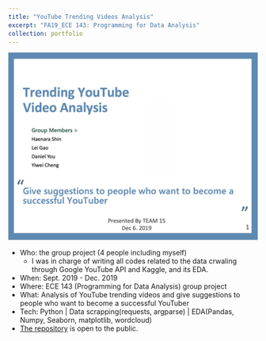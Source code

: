 ```yaml
---
title: "YouTube Trending Videos Analysis"
excerpt: "FA19_ECE 143: Programming for Data Analysis"
collection: portfolio
---
```

![](ECE_143_title_img.png)
- Who: the group project (4 people including myself)
  - I was in charge of writing all codes related to the data crwaling through Google YouTube API and Kaggle, and its EDA.
- When: Sept. 2019 - Dec. 2019
- Where: ECE 143 (Programming for Data Analysis) group project
- What: Analysis of YouTube trending videos and give suggestions to people who want to become a successful YouTuber
- Tech: Python | Data scrapping(requests, argparse) | EDA(Pandas, Numpy, Seaborn, matplotlib, wordcloud)
- [The repository](https://github.com/haenara-shin/YouTube-Trending-Videos-Analysis-Team15-FA19.git) is open to the public.
